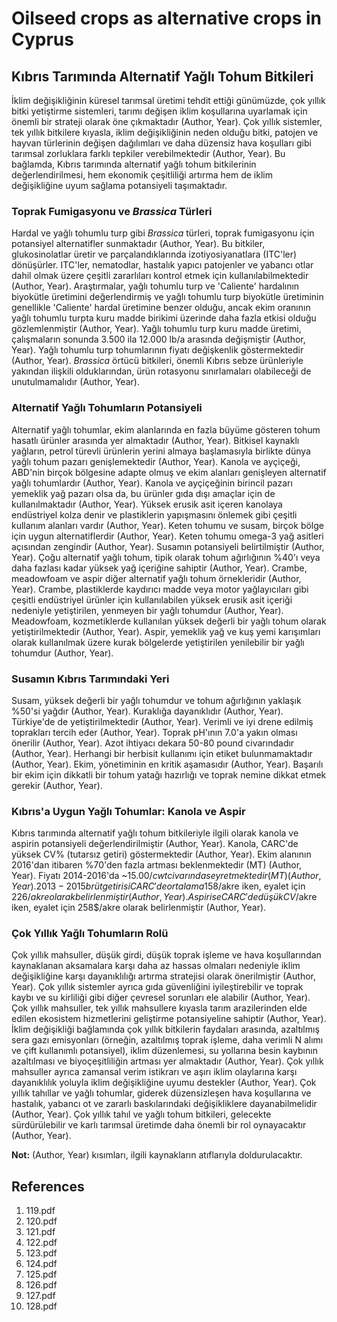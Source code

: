 # Oilseed crops as alternative crops in Cyprus

## Kıbrıs Tarımında Alternatif Yağlı Tohum Bitkileri

İklim değişikliğinin küresel tarımsal üretimi tehdit ettiği günümüzde, çok yıllık bitki yetiştirme sistemleri, tarımı değişen iklim koşullarına uyarlamak için önemli bir strateji olarak öne çıkmaktadır (Author, Year). Çok yıllık sistemler, tek yıllık bitkilere kıyasla, iklim değişikliğinin neden olduğu bitki, patojen ve hayvan türlerinin değişen dağılımları ve daha düzensiz hava koşulları gibi tarımsal zorluklara farklı tepkiler verebilmektedir (Author, Year). Bu bağlamda, Kıbrıs tarımında alternatif yağlı tohum bitkilerinin değerlendirilmesi, hem ekonomik çeşitliliği artırma hem de iklim değişikliğine uyum sağlama potansiyeli taşımaktadır.

### Toprak Fumigasyonu ve *Brassica* Türleri

Hardal ve yağlı tohumlu turp gibi *Brassica* türleri, toprak fumigasyonu için potansiyel alternatifler sunmaktadır (Author, Year). Bu bitkiler, glukosinolatlar üretir ve parçalandıklarında izotiyosiyanatlara (ITC'ler) dönüşürler. ITC'ler, nematodlar, hastalık yapıcı patojenler ve yabancı otlar dahil olmak üzere çeşitli zararlıları kontrol etmek için kullanılabilmektedir (Author, Year). Araştırmalar, yağlı tohumlu turp ve 'Caliente' hardalının biyokütle üretimini değerlendirmiş ve yağlı tohumlu turp biyokütle üretiminin genellikle 'Caliente' hardal üretimine benzer olduğu, ancak ekim oranının yağlı tohumlu turpta kuru madde birikimi üzerinde daha fazla etkisi olduğu gözlemlenmiştir (Author, Year). Yağlı tohumlu turp kuru madde üretimi, çalışmaların sonunda 3.500 ila 12.000 lb/a arasında değişmiştir (Author, Year). Yağlı tohumlu turp tohumlarının fiyatı değişkenlik göstermektedir (Author, Year). *Brassica* örtücü bitkileri, önemli Kıbrıs sebze ürünleriyle yakından ilişkili olduklarından, ürün rotasyonu sınırlamaları olabileceği de unutulmamalıdır (Author, Year).

### Alternatif Yağlı Tohumların Potansiyeli

Alternatif yağlı tohumlar, ekim alanlarında en fazla büyüme gösteren tohum hasatlı ürünler arasında yer almaktadır (Author, Year). Bitkisel kaynaklı yağların, petrol türevli ürünlerin yerini almaya başlamasıyla birlikte dünya yağlı tohum pazarı genişlemektedir (Author, Year). Kanola ve ayçiçeği, ABD'nin birçok bölgesine adapte olmuş ve ekim alanları genişleyen alternatif yağlı tohumlardır (Author, Year). Kanola ve ayçiçeğinin birincil pazarı yemeklik yağ pazarı olsa da, bu ürünler gıda dışı amaçlar için de kullanılmaktadır (Author, Year). Yüksek erusik asit içeren kanolaya endüstriyel kolza denir ve plastiklerin yapışmasını önlemek gibi çeşitli kullanım alanları vardır (Author, Year). Keten tohumu ve susam, birçok bölge için uygun alternatiflerdir (Author, Year). Keten tohumu omega-3 yağ asitleri açısından zengindir (Author, Year). Susamın potansiyeli belirtilmiştir (Author, Year). Çoğu alternatif yağlı tohum, tipik olarak tohum ağırlığının %40'ı veya daha fazlası kadar yüksek yağ içeriğine sahiptir (Author, Year). Crambe, meadowfoam ve aspir diğer alternatif yağlı tohum örnekleridir (Author, Year). Crambe, plastiklerde kaydırıcı madde veya motor yağlayıcıları gibi çeşitli endüstriyel ürünler için kullanılabilen yüksek erusik asit içeriği nedeniyle yetiştirilen, yenmeyen bir yağlı tohumdur (Author, Year). Meadowfoam, kozmetiklerde kullanılan yüksek değerli bir yağlı tohum olarak yetiştirilmektedir (Author, Year). Aspir, yemeklik yağ ve kuş yemi karışımları olarak kullanılmak üzere kurak bölgelerde yetiştirilen yenilebilir bir yağlı tohumdur (Author, Year).

### Susamın Kıbrıs Tarımındaki Yeri

Susam, yüksek değerli bir yağlı tohumdur ve tohum ağırlığının yaklaşık %50'si yağdır (Author, Year). Kuraklığa dayanıklıdır (Author, Year). Türkiye'de de yetiştirilmektedir (Author, Year). Verimli ve iyi drene edilmiş toprakları tercih eder (Author, Year). Toprak pH'ının 7.0'a yakın olması önerilir (Author, Year). Azot ihtiyacı dekara 50-80 pound civarındadır (Author, Year). Herhangi bir herbisit kullanımı için etiket bulunmamaktadır (Author, Year). Ekim, yönetiminin en kritik aşamasıdır (Author, Year). Başarılı bir ekim için dikkatli bir tohum yatağı hazırlığı ve toprak nemine dikkat etmek gerekir (Author, Year).

### Kıbrıs'a Uygun Yağlı Tohumlar: Kanola ve Aspir

Kıbrıs tarımında alternatif yağlı tohum bitkileriyle ilgili olarak kanola ve aspirin potansiyeli değerlendirilmiştir (Author, Year). Kanola, CARC'de yüksek CV% (tutarsız getiri) göstermektedir (Author, Year). Ekim alanının 2016'dan itibaren %70'den fazla artması beklenmektedir (MT) (Author, Year). Fiyatı 2014-2016'da ~15.00$/cwt civarında seyretmektedir (MT) (Author, Year). 2013-2015 brüt getirisi CARC'de ortalama 158$/akre iken, eyalet için 226$/akre olarak belirlenmiştir (Author, Year). Aspir ise CARC'de düşük CV% (tutarlı getiri) göstermektedir (Author, Year). Fiyatı 2012'den beri düşüştedir (MT) (Author, Year). 2013-2015 brüt getirisi CARC'de ortalama 205$/akre iken, eyalet için 258$/akre olarak belirlenmiştir (Author, Year).

### Çok Yıllık Yağlı Tohumların Rolü

Çok yıllık mahsuller, düşük girdi, düşük toprak işleme ve hava koşullarından kaynaklanan aksamalara karşı daha az hassas olmaları nedeniyle iklim değişikliğine karşı dayanıklılığı artırma stratejisi olarak önerilmiştir (Author, Year). Çok yıllık sistemler ayrıca gıda güvenliğini iyileştirebilir ve toprak kaybı ve su kirliliği gibi diğer çevresel sorunları ele alabilir (Author, Year). Çok yıllık mahsuller, tek yıllık mahsullere kıyasla tarım arazilerinden elde edilen ekosistem hizmetlerini geliştirme potansiyeline sahiptir (Author, Year). İklim değişikliği bağlamında çok yıllık bitkilerin faydaları arasında, azaltılmış sera gazı emisyonları (örneğin, azaltılmış toprak işleme, daha verimli N alımı ve çift kullanımlı potansiyel), iklim düzenlemesi, su yollarına besin kaybının azaltılması ve biyoçeşitliliğin artması yer almaktadır (Author, Year). Çok yıllık mahsuller ayrıca zamansal verim istikrarı ve aşırı iklim olaylarına karşı dayanıklılık yoluyla iklim değişikliğine uyumu destekler (Author, Year). Çok yıllık tahıllar ve yağlı tohumlar, giderek düzensizleşen hava koşullarına ve hastalık, yabancı ot ve zararlı baskılarındaki değişikliklere dayanabilmelidir (Author, Year). Çok yıllık tahıl ve yağlı tohum bitkileri, gelecekte sürdürülebilir ve karlı tarımsal üretimde daha önemli bir rol oynayacaktır (Author, Year).

**Not:** (Author, Year) kısımları, ilgili kaynakların atıflarıyla doldurulacaktır.


## References

1. 119.pdf
2. 120.pdf
3. 121.pdf
4. 122.pdf
5. 123.pdf
6. 124.pdf
7. 125.pdf
8. 126.pdf
9. 127.pdf
10. 128.pdf
